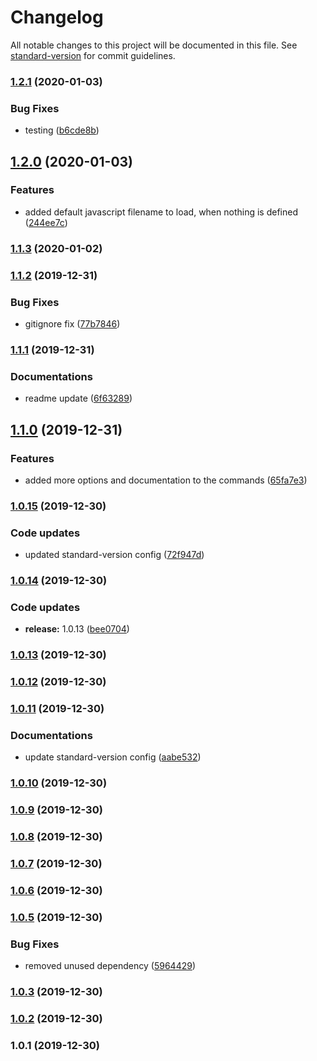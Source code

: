 # Changelog

All notable changes to this project will be documented in this file. See [standard-version](https://github.com/conventional-changelog/standard-version) for commit guidelines.

### [1.2.1](https://github.com/manablox/manablox-cli/compare/v1.2.0...v1.2.1) (2020-01-03)


### Bug Fixes

* testing ([b6cde8b](https://github.com/manablox/manablox-cli/commit/b6cde8b3aa821ad4f28204ca63218c4c8b3c4401))

## [1.2.0](https://github.com/manablox/manablox-cli/compare/v1.1.3...v1.2.0) (2020-01-03)


### Features

* added default javascript filename to load, when nothing is defined ([244ee7c](https://github.com/manablox/manablox-cli/commit/244ee7cd95e46aee748ac9294cf44c2a7fea48f1))

### [1.1.3](https://github.com/manablox/manablox-cli/compare/v1.1.2...v1.1.3) (2020-01-02)

### [1.1.2](https://github.com/manablox/manablox-cli/compare/v1.1.1...v1.1.2) (2019-12-31)


### Bug Fixes

* gitignore fix ([77b7846](https://github.com/manablox/manablox-cli/commit/77b78468a50503c2489e38926963299c472765db))

### [1.1.1](https://github.com/manablox/manablox-cli/compare/v1.1.0...v1.1.1) (2019-12-31)


### Documentations

* readme update ([6f63289](https://github.com/manablox/manablox-cli/commit/6f63289ad5a4b99e459880fc55dd5ad793ee658c))

## [1.1.0](https://github.com/manablox/manablox-cli/compare/v1.0.15...v1.1.0) (2019-12-31)


### Features

* added more options and documentation to the commands ([65fa7e3](https://github.com/manablox/manablox-cli/commit/65fa7e38d282846e944e3070e9830b710d8f39d1))

### [1.0.15](https://github.com/manablox/manablox-cli/compare/v1.0.14...v1.0.15) (2019-12-30)


### Code updates

* updated standard-version config ([72f947d](https://github.com/manablox/manablox-cli/commit/72f947d210d2d8f5a2d4fca4d444e90c2b5816cc))

### [1.0.14](https://github.com/manablox/manablox-cli/compare/v1.0.13...v1.0.14) (2019-12-30)


### Code updates

* **release:** 1.0.13 ([bee0704](https://github.com/manablox/manablox-cli/commit/bee07048721692ae7f498b7c89d71f3b36bd8a75))

### [1.0.13](https://github.com/manablox/manablox-cli/compare/v1.0.12...v1.0.13) (2019-12-30)

### [1.0.12](https://github.com/manablox/manablox-cli/compare/v1.0.11...v1.0.12) (2019-12-30)

### [1.0.11](https://github.com/manablox/manablox-cli/compare/v1.0.10...v1.0.11) (2019-12-30)


### Documentations

* update standard-version config ([aabe532](https://github.com/manablox/manablox-cli/commit/aabe5329f6d32fbb9a90ed6bdead72951ec582ea))

### [1.0.10](https://github.com/manablox/manablox-cli/compare/v1.0.9...v1.0.10) (2019-12-30)

### [1.0.9](https://github.com/manablox/manablox-cli/compare/v1.0.8...v1.0.9) (2019-12-30)

### [1.0.8](https://github.com/manablox/manablox-cli/compare/v1.0.7...v1.0.8) (2019-12-30)

### [1.0.7](https://github.com/manablox/manablox-cli/compare/v1.0.6...v1.0.7) (2019-12-30)

### [1.0.6](https://github.com/manablox/manablox-cli/compare/v1.0.5...v1.0.6) (2019-12-30)

### [1.0.5](https://github.com/manablox/manablox-cli/compare/v1.0.4...v1.0.5) (2019-12-30)


### Bug Fixes

* removed unused dependency ([5964429](https://github.com/manablox/manablox-cli/commit/5964429b7cf2550f7c83dd10e2da0561eb749dea))

### [1.0.3](https://github.com/manablox/manablox-cli/compare/v1.0.2...v1.0.3) (2019-12-30)

### [1.0.2](https://github.com/manablox/manablox-cli/compare/v1.0.1...v1.0.2) (2019-12-30)

### 1.0.1 (2019-12-30)
